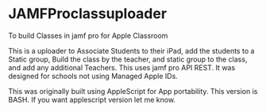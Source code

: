# JAMFProclassuploader

To build Classes in jamf pro for Apple Classroom

This is a uploader to Associate Students to their iPad, add the students to a Static group, Build the class by the teacher, and static group to the class, and add any additional Teachers. This uses jamf pro API REST. It was designed for schools not using Managed Apple IDs. 

This was originally built using AppleScript for App portability. This version is BASH. If you want applescript version let me know. 

